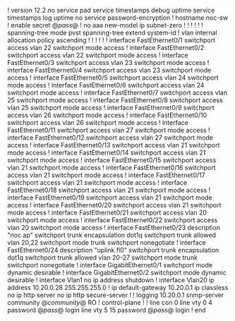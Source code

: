 !
version 12.2
no service pad
service timestamps debug uptime
service timestamps log uptime
no service password-encryption
!
hostname noc-sw
!
enable secret @_pass_@
!
no aaa new-model
ip subnet-zero
!
!
!
!
!
!
spanning-tree mode pvst
spanning-tree extend system-id
!
vlan internal allocation policy ascending
!
!
!
!
!
!
interface FastEthernet0/1
 switchport access vlan 22
 switchport mode access
!
interface FastEthernet0/2
 switchport access vlan 22
 switchport mode access
!
interface FastEthernet0/3
 switchport access vlan 23
 switchport mode access
!
interface FastEthernet0/4
 switchport access vlan 23
 switchport mode access
!
interface FastEthernet0/5
 switchport access vlan 24
 switchport mode access
!
interface FastEthernet0/6
 switchport access vlan 24
 switchport mode access
!
interface FastEthernet0/7
 switchport access vlan 25
 switchport mode access
!
interface FastEthernet0/8
 switchport access vlan 25
 switchport mode access
!
interface FastEthernet0/9
 switchport access vlan 26
 switchport mode access
!
interface FastEthernet0/10
 switchport access vlan 26
 switchport mode access
!
interface FastEthernet0/11
 switchport access vlan 27
 switchport mode access
!
interface FastEthernet0/12
 switchport access vlan 27
 switchport mode access
!
interface FastEthernet0/13
 switchport access vlan 21
 switchport mode access
!
interface FastEthernet0/14
 switchport access vlan 21
 switchport mode access
!
interface FastEthernet0/15
 switchport access vlan 21
 switchport mode access
!
interface FastEthernet0/16
 switchport access vlan 21
 switchport mode access
!
interface FastEthernet0/17
 switchport access vlan 21
 switchport mode access
!
interface FastEthernet0/18
 switchport access vlan 21
 switchport mode access
!
interface FastEthernet0/19
 switchport access vlan 21
 switchport mode access
!
interface FastEthernet0/20
 switchport access vlan 21
 switchport mode access
!
interface FastEthernet0/21
 switchport access vlan 20
 switchport mode access
!
interface FastEthernet0/22
 switchport access vlan 20
 switchport mode access
!
interface FastEthernet0/23
 description "noc ap"
 switchport trunk encapsulation dot1q
 switchport trunk allowed vlan 20,22
 switchport mode trunk
 switchport nonegotiate
!
interface FastEthernet0/24
 description "uplink fl0"
 switchport trunk encapsulation dot1q
 switchport trunk allowed vlan 20-27
 switchport mode trunk
 switchport nonegotiate
!
interface GigabitEthernet0/1
 switchport mode dynamic desirable
!
interface GigabitEthernet0/2
 switchport mode dynamic desirable
!
interface Vlan1
 no ip address
 shutdown
!
interface Vlan20
 ip address 10.20.0.28 255.255.255.0
!
ip default-gateway 10.20.0.1
ip classless
no ip http server
no ip http secure-server
!
!
logging 10.20.0.1
snmp-server community @_community_@ RO
!
control-plane
!
!
line con 0
line vty 0 4
 password @_pass_@
 login
line vty 5 15
 password @_pass_@
 login
!
end

